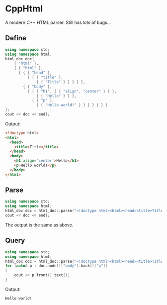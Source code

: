 # CppHtml
A modern C++ HTML parser. Still has lots of bugs...

## Define
``` cpp
using namespace std;
using namespace html;
html_doc doc{
    { "html" },
    { { "html" },
      { { { "head" },
          { { { "title" },
              { { "Title" } } } } },
        { { "body" },
          { { { "h1", { { "align", "center" } } },
              { { "Hello" } } },
            { { "p" },
              { { "Hello world!" } } } } } } }
};
cout << doc << endl;
```
Output:
``` html
<!doctype html>
<html>
  <head>
    <title>Title</title>
  </head>
  <body>
    <h1 align='center'>Hello</h1>
    <p>Hello world!</p>
  </body>
</html>
```

## Parse
``` cpp
using namespace std;
using namespace html;
html_doc doc = html_doc::parse("<!doctype html><html><head><title>Title</title></head><body><h1 align=\"center\">Hello</h1><p>Hello world!</p></body></html>");
cout << doc << endl;
```
The output is the same as above.

## Query
``` cpp
using namespace std;
using namespace html;
html_doc doc = html_doc::parse("<!doctype html><html><head><title>Title</head><body><h1 align=\"center\">Hello</h1><p>Hello <p>world!<br/></body></html>");
for (auto& p : doc.node()["body"].back()["p"])
{
    cout << p.front().text();
}
```
Output:
```
Hello world!
```
